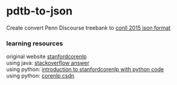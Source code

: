 # pdtb-to-json
Create convert Penn Discourse treebank to [conll 2015 json format](https://nbviewer.jupyter.org/github/attapol/conll15st/blob/master/tutorial/tutorial.ipynb)


### learning resources
original website [stanfordcorenlp](https://stanfordnlp.github.io/CoreNLP/parse.html)\
using java: [stackoverflow answer](https://stackoverflow.com/questions/42650371/stanford-parser-how-to-print-also-parsing-tree-and-universal-dependencies)\
using python: [introduction to stanfordcorenlp with python code](https://webcache.googleusercontent.com/search?q=cache:tlvzYmkIEBgJ:https://www.analyticsvidhya.com/blog/2019/02/stanfordnlp-nlp-library-python/+&cd=4&hl=zh-CN&ct=clnk&gl=sg)\
using python: [corenlp csdn](https://blog.csdn.net/qq_35203425/article/details/80451243)


